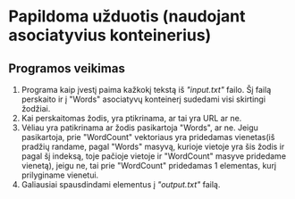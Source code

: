 # Papildoma užduotis (naudojant asociatyvius konteinerius)

## Programos veikimas
  1. Programa kaip įvestį paima kažkokį tekstą iš *"input.txt"* failo. Šį failą perskaito ir į "Words" asociatyvų konteinerį sudedami visi skirtingi žodžiai. 
  2. Kai perskaitomas žodis, yra ptikrinama, ar tai yra URL ar ne.
  3. Vėliau yra patikrinama ar žodis pasikartoja "Words", ar ne. Jeigu pasikartoja, prie "WordCount" vektoriaus yra pridedamas vienetas(iš pradžių randame, pagal "Words" masyvą, kurioje vietoje yra šis žodis ir pagal šį indeksą, toje pačioje vietoje ir "WordCount" masyve pridedame vienetą), jeigu ne, tai prie "WordCount" pridedamas 1 elementas, kurį prilyginame vienetui.
  4.  Galiausiai spausdindami elementus į *"output.txt"* failą.
